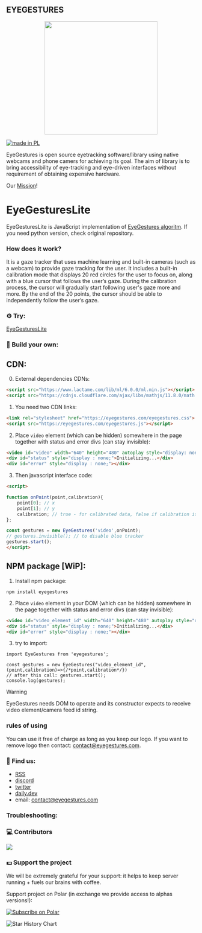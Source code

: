 ## EYEGESTURES
<p align="center">
  <picture>
    <source srcset="https://github.com/NativeSensors/EyeGestures/assets/40773550/ddfc8b96-5a7e-4487-9307-6fbd62e8915e" media="(prefers-color-scheme: light)"/>   
    <source srcset="https://github.com/NativeSensors/EyeGestures/assets/40773550/6d42b8a2-24ea-4cbc-bdb0-ad688ee26c36" media="(prefers-color-scheme: dark)"/>    
   <img width="300px" height="300px"/>
  </picture>
</p>

<a href="https://github.com/pedromxavier/flag-badges">
    <img src="https://raw.githubusercontent.com/pedromxavier/flag-badges/main/badges/PL.svg" alt="made in PL">
</a>

EyeGestures is open source eyetracking software/library using native webcams and phone camers for achieving its goal. The aim of library is to bring accessibility of eye-tracking and eye-driven interfaces without requirement of obtaining expensive hardware.

Our [Mission](https://github.com/NativeSensors/EyeGestures/blob/main/MISSION.md)! 

# EyeGesturesLite

EyeGesturesLite is JavaScript implementation of [EyeGestures algoritm](https://github.com/NativeSensors/EyeGestures). If you need python version, check original repository.

### How does it work?

It is a gaze tracker that uses machine learning and built-in cameras (such as a webcam) to provide gaze tracking for the user. It includes a built-in calibration mode that displays 20 red circles for the user to focus on, along with a blue cursor that follows the user’s gaze. During the calibration process, the cursor will gradually start following user's gaze more and more. By the end of the 20 points, the cursor should be able to independently follow the user’s gaze.

### ⚙️ Try:

[EyeGesturesLite](https://eyegestures.com/tryLite)

### 🔧 Build your own:

## CDN:

0. External dependencies CDNs:

```html
<script src="https://www.lactame.com/lib/ml/6.0.0/ml.min.js"></script>
<script src="https://cdnjs.cloudflare.com/ajax/libs/mathjs/11.8.0/math.min.js"></script>
```

1. You need two CDN links:
```html
<link rel="stylesheet" href="https://eyegestures.com/eyegestures.css">
<script src="https://eyegestures.com/eyegestures.js"></script>
```

2. Place `video` element (which can be hidden) somewhere in the page together with status and error divs (can stay invisible):
```html
<video id="video" width="640" height="480" autoplay style="display: none;"></video>
<div id="status" style="display : none;">Initializing...</div>
<div id="error" style="display : none;"></div>
```

3. Then javascript interface code:
```html
<script>

function onPoint(point,calibration){
    point[0]; // x
    point[1]; // y
    calibration; // true - for calibrated data, false if calibration is ongoing
};

const gestures = new EyeGestures('video',onPoint);
// gestures.invisible(); // to disable blue tracker
gestures.start();
</script>
```

## NPM package [WiP]:

1. Install npm package:
```
npm install eyegestures
```

2. Place `video` element in your DOM (which can be hidden) somewhere in the page together with status and error divs (can stay invisible):
```html
<video id="video_element_id" width="640" height="480" autoplay style="display: none;"></video>
<div id="status" style="display : none;">Initializing...</div>
<div id="error" style="display : none;"></div>
```

3. try to import:
```JS
import EyeGestures from 'eyegestures'; 

const gestures = new EyeGestures("video_element_id",(point,calibration)=>{/*point,calibration*/})
// after this call: gestures.start();
console.log(gestures);
```
>[!Warning]
> EyeGestures needs DOM to operate and its constructor expects to receive video element/camera feed id string.
>

### rules of using

You can use it free of charge as long as you keep our logo. If you want to remove logo then contact: contact@eyegestures.com. 

### 📇 Find us:
- [RSS](https://polar.sh/NativeSensors/rss?auth=eyJhbGciOiJIUzI1NiIsInR5cCI6IkpXVCJ9.eyJwYXRfaWQiOiJkMDYxMDFiOC0xYzYyLTQ1MTYtYjg3YS03NTFhOTM3OTIxZmUiLCJzY29wZXMiOiJhcnRpY2xlczpyZWFkIiwidHlwZSI6ImF1dGgiLCJleHAiOjE3NDMxNjg3ODh9.djoi5ARWHr-xFW_XJ6Fwal3JUT1fAbvx4Npl-daBC5U)
- [discord](https://discord.gg/sqKdKBJ6)
- [twitter](https://twitter.com/PW4ltz)
- [daily.dev](https://dly.to/JEe1Sz6vLey)
- email: contact@eyegestures.com

### Troubleshooting:


### 💻 Contributors

<a href="https://github.com/OWNER/REPO/graphs/contributors">
  <img src="https://contrib.rocks/image?repo=NativeSensors/EyeGesturesLite" />
</a>

### 💵 Support the project 

We will be extremely grateful for your support: it helps to keep server running + fuels our brains with coffee. 

Support project on Polar (in exchange we provide access to alphas versions!):

<a href="https://polar.sh/NativeSensors"><picture><source media="(prefers-color-scheme: dark)" srcset="https://polar.sh/embed/subscribe.svg?org=NativeSensors&label=Subscribe&darkmode"><img alt="Subscribe on Polar" src="https://polar.sh/embed/subscribe.svg?org=NativeSensors&label=Subscribe"></picture></a>

<picture>
  <source
    media="(prefers-color-scheme: dark)"
    srcset="
      https://api.star-history.com/svg?repos=NativeSensors/EyeGesturesLite&type=Date&theme=dark
    "
  />
  <source
    media="(prefers-color-scheme: light)"
    srcset="
      https://api.star-history.com/svg?repos=NativeSensors/EyeGesturesLite&type=Date
    "
  />
  <img
    alt="Star History Chart"
    src="https://api.star-history.com/svg?repos=NativeSensors/EyeGesturesLite&type=Date"
  />
</picture>
